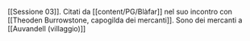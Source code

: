 
[[Sessione 03]]. Citati da [[content/PG/Blàfar]] nel suo incontro con [[Theoden Burrowstone, capogilda dei mercanti]].
Sono dei mercanti a [[Auvandell (villaggio)]]